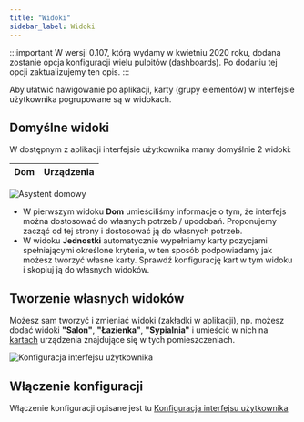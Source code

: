 ```yaml
---
title: "Widoki"
sidebar_label: Widoki
---
```


:::important
W wersji 0.107, którą wydamy w kwietniu 2020 roku, dodana zostanie opcja konfiguracji wielu pulpitów (dashboards).
Po dodaniu tej opcji zaktualizujemy ten opis.
:::

Aby ułatwić nawigowanie po aplikacji, karty (grupy elementów) w interfejsie użytkownika pogrupowane są w widokach.

## Domyślne widoki

W dostępnym z aplikacji interfejsie użytkownika mamy domyślnie 2 widoki:

|Dom|Urządzenia|
|---|----------|

![Asystent domowy](/img/en/blog/201912/lovelace_custom.png)


* W pierwszym widoku **Dom** umieściliśmy informacje o tym, że interfejs można dostosować do własnych potrzeb / upodobań. Proponujemy zacząć od tej strony i dostosować ją do własnych potrzeb.
* W widoku **Jednostki** automatycznie wypełniamy karty pozycjami spełniającymi określone kryteria, w ten sposób podpowiadamy jak możesz tworzyć własne karty. Sprawdź konfigurację kart w tym widoku i skopiuj ją do własnych widoków.



## Tworzenie własnych widoków

Możesz sam tworzyć i zmieniać widoki (zakładki w aplikacji), np. możesz dodać widoki **"Salon"**, **"Łazienka"**, **"Sypialnia"** i umieścić w nich na [kartach](/docs/ais_app_cards) urządzenia znajdujące się w tych pomieszczeniach.


![Konfiguracja interfejsu użytkownika](/img/en/frontend/lovelace-ui-conf2.png)


## Włączenie konfiguracji

Włączenie konfiguracji opisane jest tu [Konfiguracja interfejsu użytkownika](/docs/ais_app_ui_config)
